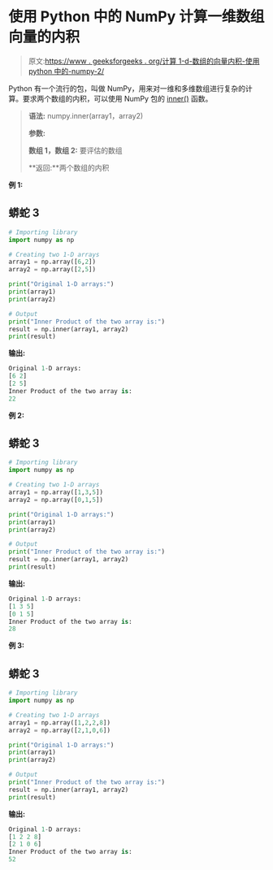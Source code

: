 # 使用 Python 中的 NumPy 计算一维数组向量的内积

> 原文:[https://www . geeksforgeeks . org/计算 1-d-数组的向量内积-使用 python 中的-numpy-2/](https://www.geeksforgeeks.org/compute-the-inner-product-of-vectors-for-1-d-arrays-using-numpy-in-python-2/)

Python 有一个流行的包，叫做 NumPy，用来对一维和多维数组进行复杂的计算。要求两个数组的内积，可以使用 NumPy 包的 [inner()](https://www.geeksforgeeks.org/numpy-inner-in-python/) 函数。

> **语法:** numpy.inner(array1，array2)
> 
> **参数:**
> 
> **数组 1，数组 2:** 要评估的数组
> 
> **返回:**两个数组的内积

**例 1:**

## 蟒蛇 3

```py
# Importing library
import numpy as np

# Creating two 1-D arrays
array1 = np.array([6,2])
array2 = np.array([2,5])

print("Original 1-D arrays:")
print(array1)
print(array2)

# Output
print("Inner Product of the two array is:")
result = np.inner(array1, array2)
print(result)
```

**输出:**

```py
Original 1-D arrays:
[6 2]
[2 5]
Inner Product of the two array is:
22

```

**例 2:**

## 蟒蛇 3

```py
# Importing library
import numpy as np

# Creating two 1-D arrays
array1 = np.array([1,3,5])
array2 = np.array([0,1,5])

print("Original 1-D arrays:")
print(array1)
print(array2)

# Output
print("Inner Product of the two array is:")
result = np.inner(array1, array2)
print(result)
```

**输出:**

```py
Original 1-D arrays:
[1 3 5]
[0 1 5]
Inner Product of the two array is:
28

```

**例 3:**

## 蟒蛇 3

```py
# Importing library
import numpy as np

# Creating two 1-D arrays
array1 = np.array([1,2,2,8])
array2 = np.array([2,1,0,6])

print("Original 1-D arrays:")
print(array1)
print(array2)

# Output
print("Inner Product of the two array is:")
result = np.inner(array1, array2)
print(result)
```

**输出:**

```py
Original 1-D arrays:
[1 2 2 8]
[2 1 0 6]
Inner Product of the two array is:
52

```
